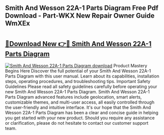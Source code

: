 ## Smith And Wesson 22A-1 Parts Diagram Free Pdf Download - Part-WKX New Repair Owner Guide WmXEx

# <h2><a href="http://dfjcr1.blite.top/?on=Smith+And+Wesson+22A-1+Parts+Diagram">🔗Download New 👉🔴 Smith And Wesson 22A-1 Parts Diagram</a></h2>

[![Smith And Wesson 22A-1 Parts Diagram download](https://i.imgur.com/lujVjoI.png)](http://dfjcr1.blite.top/?on=Smith+And+Wesson+22A-1+Parts+Diagram)
Product Mastery Begins Here Discover the full potential of your Smith And Wesson 22A-1 Parts Diagram with this user manual. Learn about its capabilities, installation steps, operating procedures, and troubleshooting tips. Important Safety Guidelines Please read all safety guidelines carefully before operating your new Smith And Wesson 22A-1 Parts Diagram. Smith And Wesson 22A-1 Parts Diagram advanced features include geolocation, smart alerts, customizable themes, and multi-user access, all easily controlled through the user-friendly and intuitive interface. It's our hope that the Smith And Wesson 22A-1 Parts Diagram has been a clear and concise guide in helping you get started with your new product. Should you require any assistance or clarification, please do not hesitate to contact our customer support team.

